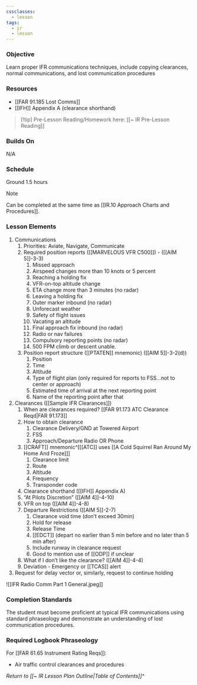 ```yaml
---
cssclasses:
  - lesson
tags:
  - ir
  - lesson
---
```

### Objective
Learn proper IFR communications techniques, include copying clearances, normal communications, and lost communication procedures 

### Resources
- [[FAR 91.185 Lost Comms]]
- [[IFH]] Appendix A (clearance shorthand)

> [!tip] Pre-Lesson Reading/Homework here: [[~ IR Pre-Lesson Reading]]

### Builds On
N/A

### Schedule
Ground 1.5 hours

> [!note] 
> Can be completed at the same time as [[IR.10 Approach Charts and Procedures]].

### Lesson Elements
1. Communications
	1. Priorities: Aviate, Navigate, Communicate 
	2. Required position reports ([[MARVELOUS VFR C500]]) - ([[AIM 5]]-3-3)
		1. Missed approach
		2. Airspeed changes more than 10 knots or 5 percent
		3. Reaching a holding fix
		4. VFR-on-top altitude change
		5. ETA change more than 3 minutes (no radar)
		6. Leaving a holding fix
		7. Outer marker inbound (no radar)
		8. Unforecast weather
		9. Safety of flight issues
		10. Vacating an altitude
		11. Final approach fix inbound (no radar)
		12. Radio or nav failures
		13. Compulsory reporting points (no radar)
		14. 500 FPM climb or descent unable. 
	3. Position report structure ([[PTATEN]] mnemonic) ([[AIM 5]]-3-2(d))
		1. Position
		2. Time
		3. Altitude
		4. Type of flight plan (only required for reports to FSS…not to center or approach)
		5. Estimated time of arrival at the next reporting point
		6. Name of the reporting point after that
2. Clearances ([[Sample IFR Clearances]])
	1. When are clearances required? [[FAR 91.173 ATC Clearance Reqd|FAR 91.173]]
	2. How to obtain clearance
		1. Clearance Delivery/GND at Towered Airport
		2. FSS
		3. Approach/Departure Radio OR Phone
	3. [[CRAFT]] mnemonic^[[[ATC]] uses [[A Cold Squirrel Ran Around My Home And Froze]]]
		1. Clearance limit 
		2. Route 
		3. Altitude 
		4. Frequency 
		5. Transponder code 
	4. Clearance shorthand ([[IFH]] Appendix A)
	5. “At Pilots Discretion” ([[AIM 4]]-4-10)
	6. VFR on top ([[AIM 4]]-4-8)
	7. Departure Restrictions ([[AIM 5]]-2-7)
		1. Clearance void time (don’t exceed 30min)
		2. Hold for release 
		3. Release Time
		4. [[EDCT]] (depart no earlier than 5 min before and no later than 5 min after)
		5. Include runway in clearance request
		6. Good to mention use of [[ODP]] if unclear
	8. What if I don’t like the clearance? ([[AIM 4]]-4-4)
	9. Deviation - Emergency or [[TCAS]] alert
3. Request for delay vector or, similarly, request to continue holding


![[IFR Radio Comm Part 1 General.jpeg]]

### Completion Standards
The student must become proficient at typical IFR communications using standard phraseology and demonstrate an understanding of lost communication procedures.

### Required Logbook Phraseology
For [[FAR 61.65 Instrument Rating Reqs]]:
- Air traffic control clearances and procedures

*Return to [[~ IR Lesson Plan Outline|Table of Contents]]^*